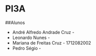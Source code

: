 # PI3A

##Alunos
 
- André Alfredo Andrade Cruz -
- Leonardo Nunes - 
- Mariana de Freitas Cruz - 1712082002
- Pedro Ségio - 
